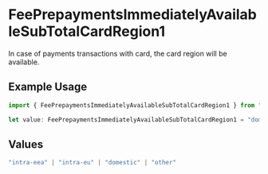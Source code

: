 # FeePrepaymentsImmediatelyAvailableSubTotalCardRegion1

In case of payments transactions with card, the card region will be available.

## Example Usage

```typescript
import { FeePrepaymentsImmediatelyAvailableSubTotalCardRegion1 } from "mollie-api-typescript/models/operations";

let value: FeePrepaymentsImmediatelyAvailableSubTotalCardRegion1 = "domestic";
```

## Values

```typescript
"intra-eea" | "intra-eu" | "domestic" | "other"
```